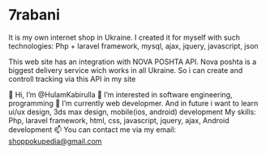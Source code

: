 # 7rabani
It is my own internet shop in Ukraine. I created it for myself with such technologies: Php + laravel framework, mysql, ajax, jquery, javascript, json

This web site has an integration with NOVA POSHTA API. Nova poshta is a biggest delivery service wich works in all Ukraine. So i can create and controll tracking via this API in my site

👋 Hi, I’m @HulamKabirulla
👀 I’m interested in software engineering, programming
🌱 I’m currently web developmer. And in future i want to learn ui/ux design, 3ds max design, mobile(ios, android) development
My skills: Php, laravel framework, html, css, javascript, jquery, ajax, Android development
📫 You can contact me via my email: shoppokupedia@gmail.com

